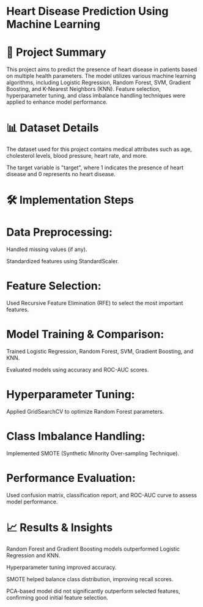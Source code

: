 # Heart Disease Prediction Using Machine Learning

# 📌 Project Summary

This project aims to predict the presence of heart disease in patients based on multiple health parameters. The model utilizes various machine learning algorithms, including Logistic Regression, Random Forest, SVM, Gradient Boosting, and K-Nearest Neighbors (KNN). Feature selection, hyperparameter tuning, and class imbalance handling techniques were applied to enhance model performance.

# 📊 Dataset Details

The dataset used for this project contains medical attributes such as age, cholesterol levels, blood pressure, heart rate, and more.

The target variable is "target", where 1 indicates the presence of heart disease and 0 represents no heart disease.

# 🛠 Implementation Steps

# Data Preprocessing:

Handled missing values (if any).

Standardized features using StandardScaler.

# Feature Selection:

Used Recursive Feature Elimination (RFE) to select the most important features.

# Model Training & Comparison:

Trained Logistic Regression, Random Forest, SVM, Gradient Boosting, and KNN.

Evaluated models using accuracy and ROC-AUC scores.

# Hyperparameter Tuning:

Applied GridSearchCV to optimize Random Forest parameters.

# Class Imbalance Handling:

Implemented SMOTE (Synthetic Minority Over-sampling Technique).

# Performance Evaluation:

Used confusion matrix, classification report, and ROC-AUC curve to assess model performance.

# 📈 Results & Insights

Random Forest and Gradient Boosting models outperformed Logistic Regression and KNN.

Hyperparameter tuning improved accuracy.

SMOTE helped balance class distribution, improving recall scores.

PCA-based model did not significantly outperform selected features, confirming good initial feature selection.

